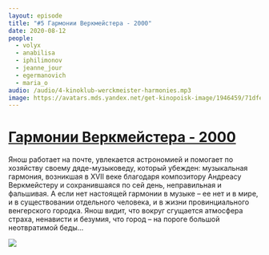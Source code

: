 ```yaml
---
layout: episode
title: "#5 Гармонии Веркмейстера - 2000"
date: 2020-08-12
people:
  - volyx
  - anabilisa
  - iphilimonov
  - jeanne_jour
  - egermanovich
  - maria_o
audio: /audio/4-kinoklub-werckmeister-harmonies.mp3
image: https://avatars.mds.yandex.net/get-kinopoisk-image/1946459/71dfea55-b41c-4786-9170-d7c144d5d2f6/600x900
---
```


# [Гармонии Веркмейстера - 2000](https://www.kinopoisk.ru/film/50377/)

Янош работает на почте, увлекается астрономией и помогает по хозяйству своему дяде-музыковеду, который убежден: музыкальная гармония, возникшая в XVII веке благодаря композитору Андреасу Веркмейстеру и сохранившаяся по сей день, неправильная и фальшивая. А если нет настоящей гармонии в музыке – ее нет и в мире, и в существовании отдельного человека, и в жизни провинциального венгерского городка. Янош видит, что вокруг сгущается атмосфера страха, ненависти и безумия, что город – на пороге большой неотвратимой беды…

![](https://avatars.mds.yandex.net/get-kinopoisk-image/1946459/71dfea55-b41c-4786-9170-d7c144d5d2f6/600x900)
